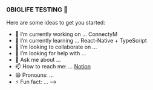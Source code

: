 ### 0BIGLIFE TESTING 👋

Here are some ideas to get you started:

- 🔭 I’m currently working on ... ConnectyM
- 🌱 I’m currently learning ... React-Native + TypeScript
- 👯 I’m looking to collaborate on ...
- 🤔 I’m looking for help with ... 
- 💬 Ask me about ...
- 📫 How to reach me: ... [Notion](https://fresh-look-2f6.notion.site/React-Native-cd63c148f4ca4d14b80737540f4a7ab9)
- 😄 Pronouns: ...
- ⚡ Fun fact: ...
-->
